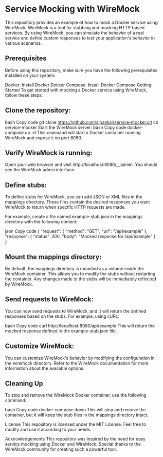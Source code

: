 # Service Mocking with WireMock
This repository provides an example of how to mock a Docker service using WireMock. WireMock is a tool for stubbing and mocking HTTP-based services. By using WireMock, you can simulate the behavior of a real service and define custom responses to test your application's behavior in various scenarios.

## Prerequisites
Before using this repository, make sure you have the following prerequisites installed on your system:

Docker: Install Docker
Docker Compose: Install Docker Compose
Getting Started
To get started with mocking a Docker service using WireMock, follow these steps:

## Clone the repository:
bash
Copy code
git clone https://github.com/sipankaj/service-mocker.git
cd service-mocker
Start the WireMock server:
bash
Copy code
docker-compose up -d
This command will start a Docker container running WireMock and expose it on port 8080.

## Verify WireMock is running:
Open your web browser and visit http://localhost:8080/__admin. You should see the WireMock admin interface.

## Define stubs:
To define stubs for WireMock, you can add JSON or XML files in the mappings directory. These files contain the desired responses you want WireMock to return when specific HTTP requests are made.

For example, create a file named example-stub.json in the mappings directory with the following content:

json
Copy code
{
  "request": {
    "method": "GET",
    "url": "/api/example"
  },
  "response": {
    "status": 200,
    "body": "Mocked response for /api/example"
  }
}
## Mount the mappings directory:
By default, the mappings directory is mounted as a volume inside the WireMock container. This allows you to modify the stubs without restarting the container. Any changes made to the stubs will be immediately reflected by WireMock.

## Send requests to WireMock:
You can now send requests to WireMock, and it will return the defined responses based on the stubs. For example, using cURL:

bash
Copy code
curl http://localhost:8080/api/example
This will return the mocked response defined in the example-stub.json file.

## Customize WireMock:
You can customize WireMock's behavior by modifying the configuration in the wiremock directory. Refer to the WireMock documentation for more information about the available options.

## Cleaning Up
To stop and remove the WireMock Docker container, use the following command:

bash
Copy code
docker-compose down
This will stop and remove the container, but it will keep the stub files in the mappings directory intact.

License
This repository is licensed under the MIT License. Feel free to modify and use it according to your needs.

Acknowledgements
This repository was inspired by the need for easy service mocking using Docker and WireMock. Special thanks to the WireMock community for creating such a powerful tool.
